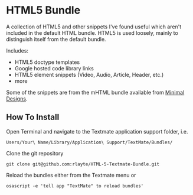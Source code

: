 
# HTML5 Bundle

A collection of HTML5 and other snippets I've found useful which aren't included in the default HTML bundle. HTML5 is used loosely, mainly to distinguish itself from the default bundle.

Includes:

+ HTML5 doctype templates
+ Google hosted code library links
+ HTML5 element snippets (Video, Audio, Article, Header, etc.)
+ more

Some of the snippets are from the mHTML bundle available from [Minimal Designs](http://minimaldesign.net/downloads/tools/textmate-html-bundle).

## How To Install

Open Terminal and navigate to the Textmate application support folder, i.e.

`Users/Your\ Name/Library/Application\ Support/TextMate/Bundles/`

Clone the git repository

`git clone git@github.com:rlayte/HTML-5-Textmate-Bundle.git`

Reload the bundles either from the Textmate menu or

`osascript -e 'tell app "TextMate" to reload bundles'`
